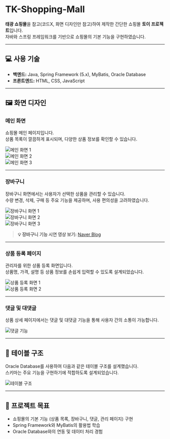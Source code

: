 
# TK-Shopping-Mall

**태광 쇼핑몰**을 참고(코드X, 화면 디자인만 참고)하여 제작한 간단한 쇼핑몰 **토이 프로젝트**입니다.  
자바와 스프링 프레임워크를 기반으로 쇼핑몰의 기본 기능을 구현하였습니다.

---

## 💻 사용 기술

- **백엔드:** Java, Spring Framework (5.x), MyBatis, Oracle Database
- **프론트엔드:** HTML, CSS, JavaScript

---

## 🖼️ 화면 디자인

### 메인 화면

쇼핑몰 메인 페이지입니다.  
상품 목록이 깔끔하게 표시되며, 다양한 상품 정보를 확인할 수 있습니다.

![메인 화면 1](https://github.com/user-attachments/assets/5f2fd235-0016-47cd-ab6c-ee580d9f9930)  
![메인 화면 2](https://github.com/user-attachments/assets/93994e69-6fd8-4ea3-bc10-bebf3081e09b)  
![메인 화면 3](https://github.com/user-attachments/assets/08295e74-1194-434c-b930-0df7c2842724)

---

### 장바구니

장바구니 화면에서는 사용자가 선택한 상품을 관리할 수 있습니다.  
수량 변경, 삭제, 구매 등 주요 기능을 제공하며, 사용 편의성을 고려하였습니다.

![장바구니 화면 1](https://github.com/user-attachments/assets/ef44c898-29e8-48a6-9cc5-fd5d74cfde9f)  
![장바구니 화면 2](https://github.com/user-attachments/assets/1aee73bc-dfec-4bb3-929e-d1024fcdc360)  
![장바구니 화면 3](https://github.com/user-attachments/assets/22a5bfc0-065e-4e6a-8418-fab9c4dffa4b)

> **💡 장바구니 기능 시연 영상 보기:** [Naver Blog](https://blog.naver.com/kuma9009/223197805185)

---

### 상품 등록 페이지

관리자를 위한 상품 등록 화면입니다.  
상품명, 가격, 설명 등 상품 정보를 손쉽게 입력할 수 있도록 설계되었습니다.

![상품 등록 화면 1](https://github.com/user-attachments/assets/44957c57-5385-4ff4-b2c2-b05d225daa02)  
![상품 등록 화면 2](https://github.com/user-attachments/assets/9cea2cb2-a9d6-454c-bb5a-879e82a8560c)

---

### 댓글 및 대댓글

상품 상세 페이지에서는 댓글 및 대댓글 기능을 통해 사용자 간의 소통이 가능합니다.

![댓글 기능](https://github.com/user-attachments/assets/e7a9b22f-069f-4a59-9466-9808748f89ca)

---

## 📂 테이블 구조

Oracle Database를 사용하여 다음과 같은 테이블 구조를 설계했습니다.  
스키마는 주요 기능을 구현하기에 적합하도록 설계되었습니다.

![테이블 구조](https://github.com/user-attachments/assets/113bc941-bf12-4f2d-b7a6-4850a13e954a)

---

## 🌟 프로젝트 목표

- 쇼핑몰의 기본 기능 (상품 목록, 장바구니, 댓글, 관리 페이지) 구현
- Spring Framework와 MyBatis의 활용법 학습
- Oracle Database와의 연동 및 데이터 처리 경험


